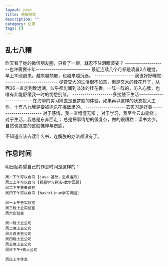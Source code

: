 ```yaml
---
layout: post
title: 感触随笔
description: ""
category: 记录
tags: []
---
```


## 乱七八糟
昨天看了她的微信朋友圈，只看了一眼，就忍不住泪眼婆娑？
--------------------也许需要十年---------------------------
最近连续几个月都是凌晨2点睡觉，早上10点醒来。越来越颓废，也越来越沉迷。
--------------------我该好好睡觉---------------------------
尽管交大的生活很不如意，但是交大的桂花开了，从西36一直走到致远湖，似乎都能闻到淡淡的桂花香，一阵一阵的，沁入心脾，也唯有此能舒缓我一时的忧愁别绪。
--------------------多接触下生活-------------------------
在海聊的实习简直是噩梦般的体验，如果再以这样的状态投入工作，十有八九我是要被扼杀在摇篮里的。
--------------------去实习是好事-----------------------
对于感情，我一直懵懂无知；
对于学习，我至今云山雾绕；
对于生活，我总是东奔西走；
总是把事情想的很复杂，做的很糟糕：读书太少，自然也就变的这般憔悴与伤感。

不知道应该去读什么书，连解脱的办法都没有了。


## 作息时间
明日起希望自己的作息时间是这样的：
 
    周一下午可以自习 [java 基础，重点运用]
	周二上午可以自习 [机器学习算法+数学回顾]
	周二下午重要课程 
	周四下午可以自习 [bash+Linux学习巩固]
	
	周一上午去实验室
	周三晚上去实验室
    周六实验室
	
	周一晚上去公司
	周二晚上去公司
	周三白天去公司
	周四晚上去公司
	周五晚上去公司
	周日下午+晚上公司
	
	周日上午休息
